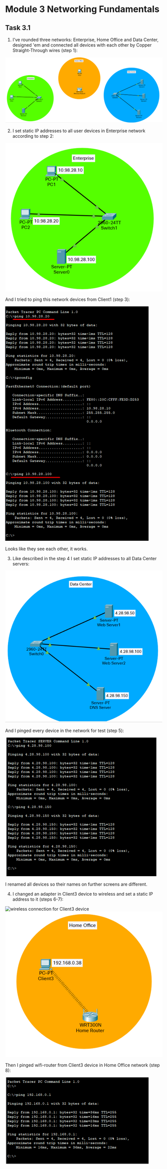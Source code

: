# Module 3 Networking Fundamentals

## Task 3.1

1. I've rounded three networks: Enterprise, Home Office and Data Center, designed 'em and connected all devices with each other by Copper Straight-Through wires (step 1):

![created networks with connections](./images/1.png?raw=true)

2. I set static IP addresses to all user devices in Enterprise network according to step 2:

![enterprise network's addresses](./images/2.png?raw=true)

And I tried to ping this network devices from Client1 (step 3):

![pinging Enterprise network's devices from Client1](./images/3.png?raw=true)

Looks like they see each other, it works.

3. Like described in the step 4 I set static IP addresses to all Data Center servers:

![Data Center network's addresses](./images/4.png?raw=true)

And I pinged every device in the network for test (step 5):

![pinging Data Center network's devices from Web Server1](./images/5.png?raw=true)

I renamed all devices so their names on further screens are different.

4. I changed an adapter in Client3 device to wireless and set a static IP address to it (steps 6-7):

![wireless connection for Client3 device](./images/6.png?raw=true)
![static IP address for Client3 device](./images/7.png?raw=true)

Then I pinged wifi-router from Client3 device in Home Office network (step 8):

![pinging wifi-router](./images/8.png?raw=true)

